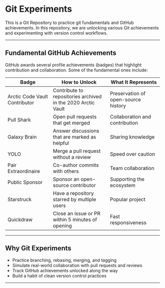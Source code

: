 # Git Experiments

This is a Git Repository to practice git fundamentals and GitHub achievements.
In this repository, we are unlocking various Git achievements and experimenting with version control workflows.

---

## Fundamental GitHub Achievements

GitHub awards several profile achievements (badges) that highlight contribution and collaboration. Some of the fundamental ones include:

| Badge                         | How to Unlock                                                | What It Represents                  |
| ----------------------------- | ------------------------------------------------------------ | ----------------------------------- |
| Arctic Code Vault Contributor | Contribute to repositories archived in the 2020 Arctic Vault | Preservation of open-source history |
| Pull Shark                    | Open pull requests that get merged                           | Collaboration and contribution      |
| Galaxy Brain                  | Answer discussions that are marked as helpful                | Sharing knowledge                   |
| YOLO                          | Merge a pull request without a review                        | Speed over caution                  |
| Pair Extraordinaire           | Co-author commits with others                                | Team collaboration                  |
| Public Sponsor                | Sponsor an open-source contributor                           | Supporting the ecosystem            |
| Starstruck                    | Have a repository starred by multiple users                  | Popular project                     |
| Quickdraw                     | Close an issue or PR within 5 minutes of opening             | Fast responsiveness                 |

---

## Why Git Experiments

* Practice branching, rebasing, merging, and tagging
* Simulate real-world collaboration with pull requests and reviews
* Track GitHub achievements unlocked along the way
* Build a habit of clean version control practices

---
